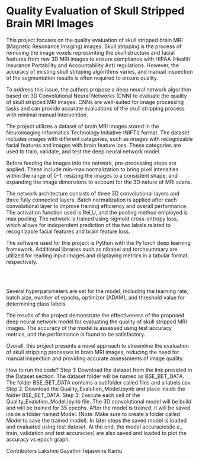 # Quality Evaluation of Skull Stripped Brain MRI Images

This project focuses on the quality evaluation of skull stripped brain MRI (Magnetic Resonance Imaging) images. Skull stripping is the process of removing the image voxels representing the skull structure and facial features from raw 3D MRI images to ensure compliance with HIPAA (Health Insurance Portability and Accountability Act) regulations. However, the accuracy of existing skull stripping algorithms varies, and manual inspection of the segmentation results is often required to ensure quality.

To address this issue, the authors propose a deep neural network algorithm based on 3D Convolutional Neural Networks (CNN) to evaluate the quality of skull stripped MRI images. CNNs are well-suited for image processing tasks and can provide accurate evaluations of the skull stripping process with minimal manual intervention.

The project utilizes a dataset of brain MRI images stored in the Neuroimaging Informatics Technology Initiative (NIFTI) format. The dataset includes images with different categories, such as images with recognizable facial features and images with brain feature loss. These categories are used to train, validate, and test the deep neural network model.

Before feeding the images into the network, pre-processing steps are applied. These include min-max normalization to bring pixel intensities within the range of 0-1, resizing the images to a consistent shape, and expanding the image dimensions to account for the 3D nature of MRI scans.

The network architecture consists of three 3D convolutional layers and three fully connected layers. Batch normalization is applied after each convolutional layer to improve training efficiency and overall performance. The activation function used is ReLU, and the pooling method employed is max pooling. The network is trained using sigmoid cross-entropy loss, which allows for independent prediction of the two labels related to recognizable facial features and brain feature loss.

The software used for this project is Python with the PyTorch deep learning framework. Additional libraries such as nibabel and torchsummary are utilized for reading input images and displaying metrics in a tabular format, respectively.

<br>

</br>

Several hyperparameters are set for the model, including the learning rate, batch size, number of epochs, optimizer (ADAM), and threshold value for determining class labels.

The results of the project demonstrate the effectiveness of the proposed deep neural network model for evaluating the quality of skull stripped MRI images. The accuracy of the model is assessed using test accuracy metrics, and the performance is found to be satisfactory.

Overall, this project presents a novel approach to streamline the evaluation of skull stripping processes in brain MRI images, reducing the need for manual inspection and providing accurate assessments of image quality.


How to run the code?
Step 1: Download the dataset from the link provided in the Dataset section. The dataset folder will be named as BSE_BET_DATA. The folder BSE_BET_DATA contains a subfolder called files and a labels.csv.
Step 2: Download the Quality_Evalution_Model.ipynb and place inside the folder BSE_BET_DATA.
Step 3: Execute each cell of the Quality_Evalution_Model.ipynb file. The 3D convolutional model will be build and will be trained for 35 epcohs. After the model is trained, it will be saved inside a folder named Model. (Note: Make sure to create a folder called Model to save the trained model). In later steps the saved model is loaded and evaluated using test dataset.
At the end, the model accuracies(ie.e., train, validation and test accuracies) are also saved and loaded to plot the accuracy vs epoch graph.

Contributors
Lakshmi Gayathri
Tejaswine Kantu
